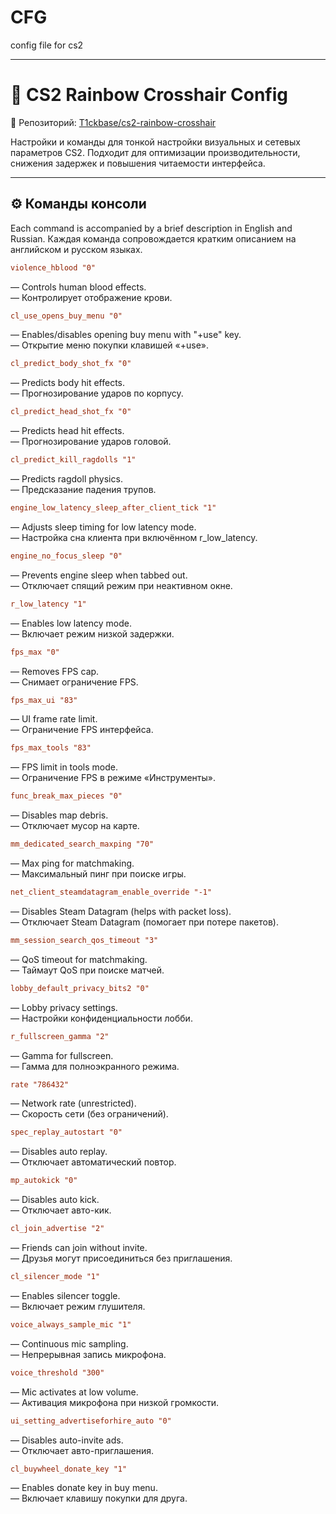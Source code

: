 # CFG
config file for cs2

---

# 🌈 CS2 Rainbow Crosshair Config

🔗 Репозиторий: [T1ckbase/cs2-rainbow-crosshair](https://github.com/T1ckbase/cs2-rainbow-crosshair)

Настройки и команды для тонкой настройки визуальных и сетевых параметров CS2. Подходит для оптимизации производительности, снижения задержек и повышения читаемости интерфейса.

---

## ⚙️ Команды консоли
Each command is accompanied by a brief description in English and Russian.
Каждая команда сопровождается кратким описанием на английском и русском языках.

```ini
violence_hblood "0"
```
— Controls human blood effects.  
— Контролирует отображение крови.

```ini
cl_use_opens_buy_menu "0"
```
— Enables/disables opening buy menu with "+use" key.  
— Открытие меню покупки клавишей «+use».

```ini
cl_predict_body_shot_fx "0"
```
— Predicts body hit effects.  
— Прогнозирование ударов по корпусу.

```ini
cl_predict_head_shot_fx "0"
```
— Predicts head hit effects.  
— Прогнозирование ударов головой.

```ini
cl_predict_kill_ragdolls "1"
```
— Predicts ragdoll physics.  
— Предсказание падения трупов.

```ini
engine_low_latency_sleep_after_client_tick "1"
```
— Adjusts sleep timing for low latency mode.  
— Настройка сна клиента при включённом r_low_latency.

```ini
engine_no_focus_sleep "0"
```
— Prevents engine sleep when tabbed out.  
— Отключает спящий режим при неактивном окне.

```ini
r_low_latency "1"
```
— Enables low latency mode.  
— Включает режим низкой задержки.

```ini
fps_max "0"
```
— Removes FPS cap.  
— Снимает ограничение FPS.

```ini
fps_max_ui "83"
```
— UI frame rate limit.  
— Ограничение FPS интерфейса.

```ini
fps_max_tools "83"
```
— FPS limit in tools mode.  
— Ограничение FPS в режиме «Инструменты».

```ini
func_break_max_pieces "0"
```
— Disables map debris.  
— Отключает мусор на карте.

```ini
mm_dedicated_search_maxping "70"
```
— Max ping for matchmaking.  
— Максимальный пинг при поиске игры.

```ini
net_client_steamdatagram_enable_override "-1"
```
— Disables Steam Datagram (helps with packet loss).  
— Отключает Steam Datagram (помогает при потере пакетов).

```ini
mm_session_search_qos_timeout "3"
```
— QoS timeout for matchmaking.  
— Таймаут QoS при поиске матчей.

```ini
lobby_default_privacy_bits2 "0"
```
— Lobby privacy settings.  
— Настройки конфиденциальности лобби.

```ini
r_fullscreen_gamma "2"
```
— Gamma for fullscreen.  
— Гамма для полноэкранного режима.

```ini
rate "786432"
```
— Network rate (unrestricted).  
— Скорость сети (без ограничений).

```ini
spec_replay_autostart "0"
```
— Disables auto replay.  
— Отключает автоматический повтор.

```ini
mp_autokick "0"
```
— Disables auto kick.  
— Отключает авто-кик.

```ini
cl_join_advertise "2"
```
— Friends can join without invite.  
— Друзья могут присоединиться без приглашения.

```ini
cl_silencer_mode "1"
```
— Enables silencer toggle.  
— Включает режим глушителя.

```ini
voice_always_sample_mic "1"
```
— Continuous mic sampling.  
— Непрерывная запись микрофона.

```ini
voice_threshold "300"
```
— Mic activates at low volume.  
— Активация микрофона при низкой громкости.

```ini
ui_setting_advertiseforhire_auto "0"
```
— Disables auto-invite ads.  
— Отключает авто-приглашения.

```ini
cl_buywheel_donate_key "1"
```
— Enables donate key in buy menu.  
— Включает клавишу покупки для друга.
```
